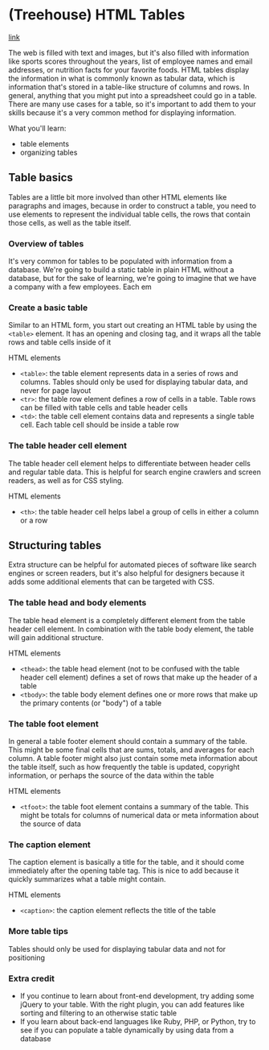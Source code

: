 # (Treehouse) HTML Tables
[link](https://teamtreehouse.com/library/html-tables)

The web is filled with text and images, but it's also filled with information like sports scores throughout the years, list of employee names and email addresses, or nutrition facts for your favorite foods. HTML tables display the information in what is commonly known as tabular data, which is information that's stored in a table-like structure of columns and rows. In general, anything that you might put into a spreadsheet could go in a table. There are many use cases for a table, so it's important to add them to your skills because it's a very common method for displaying information.

What you'll learn:
* table elements
* organizing tables

## Table basics
Tables are a little bit more involved than other HTML elements like paragraphs and images, because in order to construct a table, you need to use elements to represent the individual table cells, the rows that contain those cells, as well as the table itself.

### Overview of tables
It's very common for tables to be populated with information from a database. We're going to build a static table in plain HTML without a database, but for the sake of learning, we're going to imagine that we have a company with a few employees. Each em

### Create a basic table
Similar to an HTML form, you start out creating an HTML table by using the `<table>` element. It has an opening and closing tag, and it wraps all the table rows and table cells inside of it

HTML elements
* `<table>`: the table element represents data in a series of rows and columns. Tables should only be used for displaying tabular data, and never for page layout
* `<tr>`: the table row element defines a row of cells in a table. Table rows can be filled with table cells and table header cells
* `<td>`: the table cell element contains data and represents a single table cell. Each table cell should be inside a table row

### The table header cell element
The table header cell element helps to differentiate between header cells and regular table data. This is helpful for search engine crawlers and screen readers, as well as for CSS styling.

HTML elements
* `<th>`: the table header cell helps label a group of cells in either a column or a row

## Structuring tables
Extra structure can be helpful for automated pieces of software like search engines or screen readers, but it's also helpful for designers because it adds some additional elements that can be targeted with CSS.

### The table head and body elements
The table head element is a completely different element from the table header cell element. In combination with the table body element, the table will gain additional structure.

HTML elements
* `<thead>`: the table head element (not to be confused with the table header cell element) defines a set of rows that make up the header of a table
* `<tbody>`: the table body element defines one or more rows that make up the primary contents (or "body") of a table

### The table foot element
In general a table footer element should contain a summary of the table. This might be some final cells that are sums, totals, and averages for each column. A table footer might also just contain some meta information about the table itself, such as how frequently the table is updated, copyright information, or perhaps the source of the data within the table

HTML elements
* `<tfoot>`: the table foot element contains a summary of the table. This might be totals for columns of numerical data or meta information about the source of data

### The caption element
The caption element is basically a title for the table, and it should come immediately after the opening table tag. This is nice to add because it quickly summarizes what a table might contain.

HTML elements
* `<caption>`: the caption element reflects the title of the table

### More table tips
Tables should only be used for displaying tabular data and not for positioning 

### Extra credit
* If you continue to learn about front-end development, try adding some jQuery to your table. With the right plugin, you can add features like sorting and filtering to an otherwise static table
* If you learn about back-end languages like Ruby, PHP, or Python, try to see if you can populate a table dynamically by using data from a database